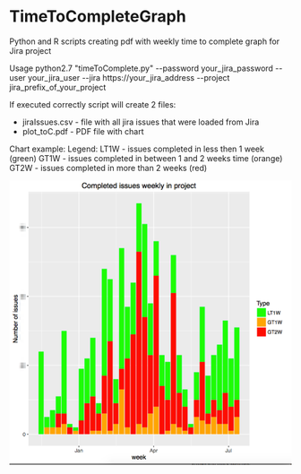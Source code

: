 # TimeToCompleteGraph
Python and R scripts creating pdf with weekly time to complete graph for Jira project

Usage
python2.7 "timeToComplete.py" --password your_jira_password --user your_jira_user --jira https://your_jira_address --project jira_prefix_of_your_project


If executed correctly script will create 2 files:
* jiraIssues.csv - file with all jira issues that were loaded from Jira
* plot_toC.pdf - PDF file with chart

Chart example:
Legend:
LT1W - issues completed in less then 1 week (green)
GT1W - issues completed in between 1 and 2 weeks time (orange)
GT2W - issues completed in more than 2 weeks (red)

![alt example chart](https://github.com/robert-krasinski/TimeToCompleteGraph/blob/master/plot_toC_pdf__1_page__and_Screen_Shot_2016-07-13_at_16_01_05.png?raw=true)

